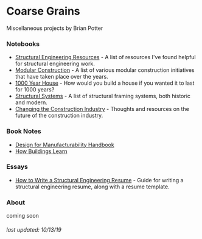 # Coarse Grains

Miscellaneous projects by Brian Potter 

### Notebooks

- [Structural Engineering Resources](/resourcelist.html) - A list of resources I've found helpful for structural engineering work.
- [Modular Construction](/modular.html) - A list of various modular construction initiatives that have taken place over the years.
- [1000 Year House](/1000year.html) - How would you build a house if you wanted it to last for 1000 years?
- [Structural Systems](/structuralsystems.html) - A list of structural framing systems, both historic and modern.
- [Changing the Construction Industry](/constructionchanges.html) - Thoughts and resources on the future of the construction industry.

### Book Notes

 - [Design for Manufacturability Handbook](/dfm2.html)
 - [How Buildings Learn](/buildingslearn.html)

### Essays

- [How to Write a Structural Engineering Resume](/structuralresume.html) - Guide for writing a structural engineering resume, along with a resume template.

### About

coming soon

###### *last updated: 10/13/19*